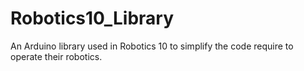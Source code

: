 # Robotics10_Library
An Arduino library used in Robotics 10 to simplify the code require to operate their robotics.
